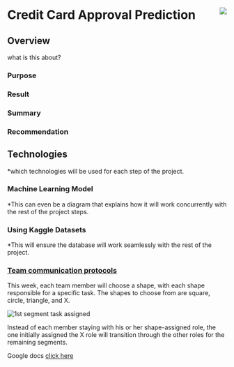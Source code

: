# Credit Card Approval Prediction <img align="right" src="https://user-images.githubusercontent.com/82733723/131945205-72772eea-1781-4977-ac31-f0f8327ed418.png">

## Overview
what is this about? 
### Purpose
### Result 
### Summary
### Recommendation
## Technologies
*which technologies will be used for each step of the project.
### Machine Learning Model 
*This can even be a diagram that explains how it will work concurrently with the rest of the project steps.
### Using Kaggle Datasets
*This will ensure the database will work seamlessly with the rest of the project.
### [Team communication protocols](https://docs.google.com/document/d/1NugbKt5vuU91jPWE3nzVjTbBYoNdhf9_9ET2l-FNRmI/edit?usp=sharing)

This week, each team member will choose a shape, with each shape responsible for a specific task. The shapes to choose from are square, circle, triangle, and X.

![1st segment task assigned](https://user-images.githubusercontent.com/82733723/131895610-d1dd9b98-d97b-4531-8029-8e3862d66451.png) 
 
Instead of each member staying with his or her shape-assigned role, the one initially assigned the X role will transition through the other roles for the remaining segments.

Google docs [click here](https://docs.google.com/document/d/1NugbKt5vuU91jPWE3nzVjTbBYoNdhf9_9ET2l-FNRmI/edit?usp=sharing)




